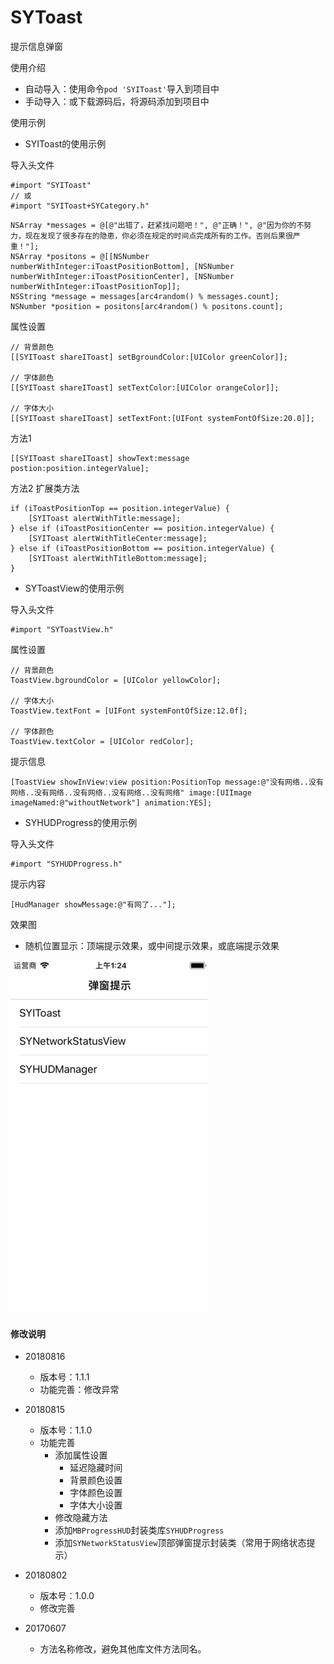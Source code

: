 # SYToast
提示信息弹窗


使用介绍 
  * 自动导入：使用命令`pod 'SYIToast'`导入到项目中
  * 手动导入：或下载源码后，将源码添加到项目中
  

使用示例

* SYIToast的使用示例

导入头文件
```
#import "SYIToast"
// 或
#import "SYIToast+SYCategory.h"
```

```
NSArray *messages = @[@"出错了，赶紧找问题吧！", @"正确！", @"因为你的不努力，现在发现了很多存在的隐患，你必须在规定的时间点完成所有的工作。否则后果很严重！"];
NSArray *positons = @[[NSNumber numberWithInteger:iToastPositionBottom], [NSNumber numberWithInteger:iToastPositionCenter], [NSNumber numberWithInteger:iToastPositionTop]];
NSString *message = messages[arc4random() % messages.count];
NSNumber *position = positons[arc4random() % positons.count];
```

属性设置
```
// 背景颜色
[[SYIToast shareIToast] setBgroundColor:[UIColor greenColor]];

// 字体颜色 
[[SYIToast shareIToast] setTextColor:[UIColor orangeColor]];

// 字体大小
[[SYIToast shareIToast] setTextFont:[UIFont systemFontOfSize:20.0]];
```

方法1
```
[[SYIToast shareIToast] showText:message postion:position.integerValue];
```

方法2 扩展类方法
```
if (iToastPositionTop == position.integerValue) {
    [SYIToast alertWithTitle:message];
} else if (iToastPositionCenter == position.integerValue) {
    [SYIToast alertWithTitleCenter:message];
} else if (iToastPositionBottom == position.integerValue) {
    [SYIToast alertWithTitleBottom:message];
}
```


* SYToastView的使用示例

导入头文件
```
#import "SYToastView.h"
```

属性设置
```
// 背景颜色
ToastView.bgroundColor = [UIColor yellowColor];

// 字体大小
ToastView.textFont = [UIFont systemFontOfSize:12.0f];

// 字体颜色
ToastView.textColor = [UIColor redColor];
```

提示信息
```
[ToastView showInView:view position:PositionTop message:@"没有网络..没有网络..没有网络..没有网络..没有网络..没有网络" image:[UIImage imageNamed:@"withoutNetwork"] animation:YES];
```

* SYHUDProgress的使用示例

导入头文件
```
#import "SYHUDProgress.h"
```

提示内容
```
[HudManager showMessage:@"有网了..."];
```


效果图

* 随机位置显示：顶端提示效果，或中间提示效果，或底端提示效果

![SYToast](./images/SYToast.gif) 


#### 修改说明
* 20180816
  * 版本号：1.1.1
  * 功能完善：修改异常
  
* 20180815
  * 版本号：1.1.0
  * 功能完善
    * 添加属性设置
      * 延迟隐藏时间
      * 背景颜色设置
      * 字体颜色设置
      * 字体大小设置
    * 修改隐藏方法
    * 添加`MBProgressHUD`封装类库`SYHUDProgress`
    * 添加`SYNetworkStatusView`顶部弹窗提示封装类（常用于网络状态提示）

* 20180802
  * 版本号：1.0.0
  * 修改完善
  
* 20170607
  * 方法名称修改，避免其他库文件方法同名。

